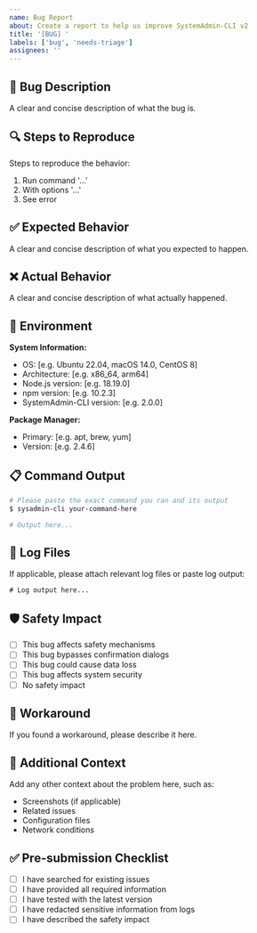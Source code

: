 ```yaml
---
name: Bug Report
about: Create a report to help us improve SystemAdmin-CLI v2
title: '[BUG] '
labels: ['bug', 'needs-triage']
assignees: ''
---
```


## 🐛 Bug Description
A clear and concise description of what the bug is.

## 🔍 Steps to Reproduce
Steps to reproduce the behavior:
1. Run command '...'
2. With options '...'
3. See error

## ✅ Expected Behavior
A clear and concise description of what you expected to happen.

## ❌ Actual Behavior
A clear and concise description of what actually happened.

## 📱 Environment
**System Information:**
- OS: [e.g. Ubuntu 22.04, macOS 14.0, CentOS 8]
- Architecture: [e.g. x86_64, arm64]
- Node.js version: [e.g. 18.19.0]
- npm version: [e.g. 10.2.3]
- SystemAdmin-CLI version: [e.g. 2.0.0]

**Package Manager:**
- Primary: [e.g. apt, brew, yum]
- Version: [e.g. 2.4.6]

## 📋 Command Output
```bash
# Please paste the exact command you ran and its output
$ sysadmin-cli your-command-here

# Output here...
```

## 📄 Log Files
If applicable, please attach relevant log files or paste log output:
```
# Log output here...
```

## 🛡️ Safety Impact
- [ ] This bug affects safety mechanisms
- [ ] This bug bypasses confirmation dialogs
- [ ] This bug could cause data loss
- [ ] This bug affects system security
- [ ] No safety impact

## 🔧 Workaround
If you found a workaround, please describe it here.

## 📎 Additional Context
Add any other context about the problem here, such as:
- Screenshots (if applicable)
- Related issues
- Configuration files
- Network conditions

## ✅ Pre-submission Checklist
- [ ] I have searched for existing issues
- [ ] I have provided all required information
- [ ] I have tested with the latest version
- [ ] I have redacted sensitive information from logs
- [ ] I have described the safety impact 